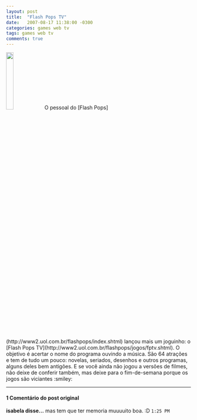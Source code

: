```yaml
---
layout: post
title:  "Flash Pops TV"
date:   2007-08-17 11:38:00 -0300
categories: games web tv 
tags: games web tv
comments: true
---
```


<img class="image left-image" src="/blog/images/flashpops.png" width="20%">
O pessoal do [Flash Pops](http://www2.uol.com.br/flashpops/index.shtml) lançou mais um joguinho: o [Flash Pops TV](http://www2.uol.com.br/flashpops/jogos/fptv.shtml). O objetivo é acertar o nome do programa ouvindo a música. São 64 atrações e tem de tudo um pouco: novelas, seriados, desenhos e outros programas, alguns deles bem antigões. E se você ainda não jogou a versões de filmes, não deixe de conferir também, mas deixe para o fim-de-semana porque os jogos são viciantes :smiley:

---

#### 1 Comentário do post original
**isabela disse...**
mas tem que ter memoria muuuuito boa. :D  `1:25 PM`  